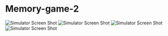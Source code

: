# Memory-game-2
![Simulator Screen Shot](https://user-images.githubusercontent.com/57193235/84403293-75398180-abfd-11ea-8302-902be70b1c39.png)
![Simulator Screen Shot](https://user-images.githubusercontent.com/57193235/84403308-78cd0880-abfd-11ea-92ef-3fcdee6cb91c.png)
![Simulator Screen Shot](https://user-images.githubusercontent.com/57193235/84403311-79659f00-abfd-11ea-9c51-b204278b3211.png)
![Simulator Screen Shot](https://user-images.githubusercontent.com/57193235/84403315-79fe3580-abfd-11ea-9992-afe32bf76245.png)
